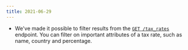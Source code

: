 ```yaml
---
title: 2021-06-29
---
```

* We've made it possible to filter results from the [`GET /tax_rates`](/api/tax_rates/#get_tax_rates) endpoint. You can filter on important attributes of a tax rate, such as name, country and percentage.
